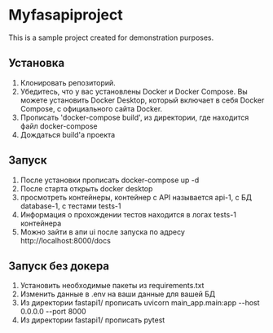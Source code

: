 # Myfasapiproject

This is a sample project created for demonstration purposes.

## Установка 

1. Клонировать репозиторий.
2. Убедитесь, что у вас установлены Docker и Docker Compose. Вы можете установить Docker Desktop, который включает в себя Docker Compose, с официального сайта Docker.
3. Прописать 'docker-compose build', из директории, где находится файл docker-compose
4. Дождаться build'а проекта

## Запуск
1. После установки прописать docker-compose up -d
2. После старта открыть docker desktop 
3. просмотреть контейнеры, контейнер с API называется api-1, с БД database-1, с тестами tests-1
4. Информация о прохождении тестов находится в логах tests-1 контейнера
5. Можно зайти в апи ui после запуска по адресу http://localhost:8000/docs 
## Запуск без докера
1. Установить необходимые пакеты из requirements.txt
2. Изменить данные в .env на ваши данные для вашей БД
3. Из директории fastapi1/ прописать uvicorn main_app.main:app --host 0.0.0.0 --port 8000 
4. Из директории fastapi1/ прописать pytest
